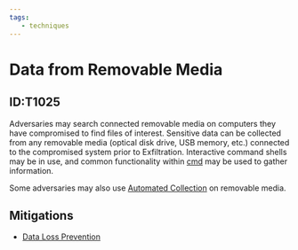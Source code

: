 ```yaml
---
tags:
   - techniques
---
```

# Data from Removable Media
## ID:T1025
Adversaries may search connected removable media on computers they have compromised to find files of interest. Sensitive data can be collected from any removable media (optical disk drive, USB memory, etc.) connected to the compromised system prior to Exfiltration. Interactive command shells may be in use, and common functionality within [cmd](software/S0106) may be used to gather information. 

Some adversaries may also use [Automated Collection](techniques/T1119) on removable media.
## Mitigations
* [Data Loss Prevention](mitigations/M1057)
